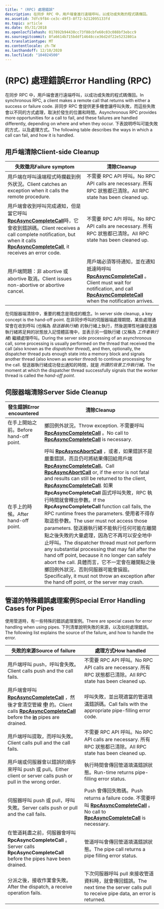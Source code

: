 ```yaml
---
title: " (RPC) 處理錯誤"
description: 在同步 RPC 中，用戶端會進行遠端呼叫，以成功或失敗的程式碼傳回。
ms.assetid: 7dfc9f84-ce3c-49f3-8f72-b212095133fd
ms.topic: article
ms.date: 05/31/2018
ms.openlocfilehash: 017892b94438cc73f88cbfe60c03c088bf3ebcc9
ms.sourcegitcommit: 8fa6614b715bddf14648cce36d2df22e5232801a
ms.translationtype: MT
ms.contentlocale: zh-TW
ms.lasthandoff: 12/10/2020
ms.locfileid: "104024500"
---
```

# <a name="error-handling-rpc"></a><span data-ttu-id="63c61-103"> (RPC) 處理錯誤</span><span class="sxs-lookup"><span data-stu-id="63c61-103">Error Handling (RPC)</span></span>

<span data-ttu-id="63c61-104">在同步 RPC 中，用戶端會進行遠端呼叫，以成功或失敗的程式碼傳回。</span><span class="sxs-lookup"><span data-stu-id="63c61-104">In synchronous RPC, a client makes a remote call that returns with either a success or failure code.</span></span> <span data-ttu-id="63c61-105">非同步 RPC 會提供更多機會讓呼叫失敗，而這些失敗會以不同的方式處理，取決於發生的位置和時間。</span><span class="sxs-lookup"><span data-stu-id="63c61-105">Asynchronous RPC provides more opportunities for a call to fail, and these failures are handled differently, depending on where and when they occur.</span></span> <span data-ttu-id="63c61-106">下表說明呼叫可能失敗的方式，以及處理方式。</span><span class="sxs-lookup"><span data-stu-id="63c61-106">The following table describes the ways in which a call can fail, and how it is handled.</span></span>

## <a name="client-side-cleanup"></a><span data-ttu-id="63c61-107">用戶端清除</span><span class="sxs-lookup"><span data-stu-id="63c61-107">Client-side Cleanup</span></span>



| <span data-ttu-id="63c61-108">失敗徵兆</span><span class="sxs-lookup"><span data-stu-id="63c61-108">Failure symptom</span></span>                                                                                                                                  | <span data-ttu-id="63c61-109">清除</span><span class="sxs-lookup"><span data-stu-id="63c61-109">Cleanup</span></span>                                                                                                                         |
|--------------------------------------------------------------------------------------------------------------------------------------------------|---------------------------------------------------------------------------------------------------------------------------------|
| <span data-ttu-id="63c61-110">用戶端在呼叫遠端程式時攔截到例外狀況。</span><span class="sxs-lookup"><span data-stu-id="63c61-110">Client catches an exception when it calls the remote procedure.</span></span>                                                                                  | <span data-ttu-id="63c61-111">不需要 RPC API 呼叫。</span><span class="sxs-lookup"><span data-stu-id="63c61-111">No RPC API calls are necessary.</span></span> <span data-ttu-id="63c61-112">所有 RPC 狀態都已清除。</span><span class="sxs-lookup"><span data-stu-id="63c61-112">All RPC state has been cleaned up.</span></span>                                                              |
| <span data-ttu-id="63c61-113">用戶端會收到呼叫完成通知，但是當它呼叫 [**RpcAsyncCompleteCall**](/windows/desktop/api/Rpcasync/nf-rpcasync-rpcasynccompletecall)時，它會收到錯誤碼。</span><span class="sxs-lookup"><span data-stu-id="63c61-113">Client receives a call complete notification, but when it calls [**RpcAsyncCompleteCall**](/windows/desktop/api/Rpcasync/nf-rpcasync-rpcasynccompletecall), it receives an error code.</span></span> | <span data-ttu-id="63c61-114">不需要 RPC API 呼叫。</span><span class="sxs-lookup"><span data-stu-id="63c61-114">No RPC API calls are necessary.</span></span> <span data-ttu-id="63c61-115">所有 RPC 狀態都已清除。</span><span class="sxs-lookup"><span data-stu-id="63c61-115">All RPC state has been cleaned up.</span></span>                                                              |
| <span data-ttu-id="63c61-116">用戶端問題：非 abortive 或 abortive 取消。</span><span class="sxs-lookup"><span data-stu-id="63c61-116">Client issues non-abortive or abortive cancel.</span></span>                                                                                                   | <span data-ttu-id="63c61-117">用戶端必須等待通知，並在通知抵達時呼叫 [**RpcAsyncCompleteCall**](/windows/desktop/api/Rpcasync/nf-rpcasync-rpcasynccompletecall) 。</span><span class="sxs-lookup"><span data-stu-id="63c61-117">Client must wait for notification, and call [**RpcAsyncCompleteCall**](/windows/desktop/api/Rpcasync/nf-rpcasync-rpcasynccompletecall) when the notification arrives.</span></span> |



 

<span data-ttu-id="63c61-118">在伺服器端清除中，重要的概念是現成的概念。</span><span class="sxs-lookup"><span data-stu-id="63c61-118">In server side cleanup, a key concept is the hand-off point.</span></span> <span data-ttu-id="63c61-119">在非同步呼叫的伺服器端處理期間，某些處理通常會在收到呼叫 (也稱為 *發送器執行緒*) 的執行緒上執行，然後選擇性地讓發送器執行緒將足夠的狀態放入記憶體區塊中，並表示另一個執行緒 (又稱為 *工作者執行緒*) 繼續處理呼叫。</span><span class="sxs-lookup"><span data-stu-id="63c61-119">During the server side processing of an asynchronous call, some processing is usually performed on the thread that received the call (also known as the *dispatcher thread*), and then, optionally, the dispatcher thread puts enough state into a memory block and signals another thread (also known as *worker thread*) to continue processing for the call.</span></span> <span data-ttu-id="63c61-120">發送器執行緒成功發出通知的時間，就是 *所謂的背景工作執行緒。*</span><span class="sxs-lookup"><span data-stu-id="63c61-120">The moment at which the dispatcher thread successfully signals that the worker thread is called the *hand-off point*.</span></span>

## <a name="server-side-cleanup"></a><span data-ttu-id="63c61-121">伺服器端清除</span><span class="sxs-lookup"><span data-stu-id="63c61-121">Server Side Cleanup</span></span>



| <span data-ttu-id="63c61-122">發生錯誤</span><span class="sxs-lookup"><span data-stu-id="63c61-122">Error encountered</span></span>      | <span data-ttu-id="63c61-123">清除</span><span class="sxs-lookup"><span data-stu-id="63c61-123">Cleanup</span></span>                                                                                                                                                                                                                                                                                                                                                                                                                                                                                                                                                                                  |
|------------------------|------------------------------------------------------------------------------------------------------------------------------------------------------------------------------------------------------------------------------------------------------------------------------------------------------------------------------------------------------------------------------------------------------------------------------------------------------------------------------------------------------------------------------------------------------------------------------------------|
| <span data-ttu-id="63c61-124">在手上開始之前。</span><span class="sxs-lookup"><span data-stu-id="63c61-124">Before hand-off point.</span></span> | <span data-ttu-id="63c61-125">擲回例外狀況。</span><span class="sxs-lookup"><span data-stu-id="63c61-125">Throw exception.</span></span> <span data-ttu-id="63c61-126">不需要呼叫 [**RpcAsyncCompleteCall**](/windows/desktop/api/Rpcasync/nf-rpcasync-rpcasynccompletecall) 。</span><span class="sxs-lookup"><span data-stu-id="63c61-126">No call to [**RpcAsyncCompleteCall**](/windows/desktop/api/Rpcasync/nf-rpcasync-rpcasynccompletecall) is necessary.</span></span>                                                                                                                                                                                                                                                                                                                                                                                                                                                                                           |
| <span data-ttu-id="63c61-127">在手上的時候。</span><span class="sxs-lookup"><span data-stu-id="63c61-127">After hand-off point.</span></span>  | <span data-ttu-id="63c61-128">呼叫 [**RpcAsyncAbortCall**](/windows/desktop/api/Rpcasync/nf-rpcasync-rpcasyncabortcall) ，或者，如果錯誤不是嚴重錯誤，而且仍可將結果傳回給用戶端 [**RpcAsyncCompleteCall**](/windows/desktop/api/Rpcasync/nf-rpcasync-rpcasynccompletecall)。</span><span class="sxs-lookup"><span data-stu-id="63c61-128">Call [**RpcAsyncAbortCall**](/windows/desktop/api/Rpcasync/nf-rpcasync-rpcasyncabortcall) or, if the error is not fatal and results can still be returned to the client, [**RpcAsyncCompleteCall**](/windows/desktop/api/Rpcasync/nf-rpcasync-rpcasynccompletecall).</span></span> <span data-ttu-id="63c61-129">如果 **RpcAsyncCompleteCall** 函式呼叫失敗，RPC 執行時間就會釋出參數。</span><span class="sxs-lookup"><span data-stu-id="63c61-129">If the **RpcAsyncCompleteCall** function call fails, the RPC runtime frees the parameters.</span></span> <span data-ttu-id="63c61-130">使用者不得存取這些參數。</span><span class="sxs-lookup"><span data-stu-id="63c61-130">The user must not access those parameters.</span></span> <span data-ttu-id="63c61-131">發送器執行緒不能執行任何可能在離開點之後失敗的大量處理，因為它不再可以安全地中止呼叫。</span><span class="sxs-lookup"><span data-stu-id="63c61-131">The dispatcher thread must not perform any substantial processing that may fail after the hand off point, because it no longer can safely abort the call.</span></span> <span data-ttu-id="63c61-132">具體而言，它不一定會在離開點之後擲回例外狀況，否則伺服器可能會損毀。</span><span class="sxs-lookup"><span data-stu-id="63c61-132">Specifically, it must not throw an exception after the hand off point, or the server may crash.</span></span> |



 

## <a name="special-error-handling-cases-for-pipes"></a><span data-ttu-id="63c61-133">管道的特殊錯誤處理案例</span><span class="sxs-lookup"><span data-stu-id="63c61-133">Special Error Handling Cases for Pipes</span></span>

<span data-ttu-id="63c61-134">使用管道時，有一些特殊的錯誤處理案例。</span><span class="sxs-lookup"><span data-stu-id="63c61-134">There are special cases for error handling when using pipes.</span></span> <span data-ttu-id="63c61-135">下列清單說明失敗的來源，以及如何處理錯誤。</span><span class="sxs-lookup"><span data-stu-id="63c61-135">The following list explains the source of the failure, and how to handle the error.</span></span>



| <span data-ttu-id="63c61-136">失敗的來源</span><span class="sxs-lookup"><span data-stu-id="63c61-136">Source of failure</span></span>                                                                                                 | <span data-ttu-id="63c61-137">處理方式</span><span class="sxs-lookup"><span data-stu-id="63c61-137">How handled</span></span>                                                                                                |
|-------------------------------------------------------------------------------------------------------------------|------------------------------------------------------------------------------------------------------------|
| <span data-ttu-id="63c61-138">用戶端呼叫 push，呼叫會失敗。</span><span class="sxs-lookup"><span data-stu-id="63c61-138">Client calls push and the call fails.</span></span>                                                                             | <span data-ttu-id="63c61-139">不需要 RPC API 呼叫。</span><span class="sxs-lookup"><span data-stu-id="63c61-139">No RPC API calls are necessary.</span></span> <span data-ttu-id="63c61-140">所有 RPC 狀態都已清除。</span><span class="sxs-lookup"><span data-stu-id="63c61-140">All RPC state has been cleaned up.</span></span>                                         |
| <span data-ttu-id="63c61-141">用戶端會呼叫 [**RpcAsyncCompleteCall**](/windows/desktop/api/Rpcasync/nf-rpcasync-rpcasynccompletecall) ，然後才會清空管線 [**中**](/windows/desktop/Midl/in) 的。</span><span class="sxs-lookup"><span data-stu-id="63c61-141">Client calls [**RpcAsyncCompleteCall**](/windows/desktop/api/Rpcasync/nf-rpcasync-rpcasynccompletecall) before the [**in**](/windows/desktop/Midl/in) pipes are drained.</span></span> | <span data-ttu-id="63c61-142">呼叫失敗，並出現適當的管道填滿錯誤碼。</span><span class="sxs-lookup"><span data-stu-id="63c61-142">Call fails with the appropriate pipe-filling error code.</span></span>                                                   |
| <span data-ttu-id="63c61-143">用戶端呼叫提取，而呼叫失敗。</span><span class="sxs-lookup"><span data-stu-id="63c61-143">Client calls pull and the call fails.</span></span>                                                                             | <span data-ttu-id="63c61-144">不需要 RPC API 呼叫。</span><span class="sxs-lookup"><span data-stu-id="63c61-144">No RPC API calls are necessary.</span></span> <span data-ttu-id="63c61-145">所有 RPC 狀態都已清除。</span><span class="sxs-lookup"><span data-stu-id="63c61-145">All RPC state has been cleaned up.</span></span>                                         |
| <span data-ttu-id="63c61-146">用戶端或伺服器會以錯誤的順序來呼叫 push 或 pull。</span><span class="sxs-lookup"><span data-stu-id="63c61-146">Either client or server calls push or pull in the wrong order.</span></span>                                                    | <span data-ttu-id="63c61-147">執行時間會傳回管道填滿錯誤狀態。</span><span class="sxs-lookup"><span data-stu-id="63c61-147">Run-time returns pipe-filling error status.</span></span>                                                                |
| <span data-ttu-id="63c61-148">伺服器呼叫 push 或 pull，呼叫失敗。</span><span class="sxs-lookup"><span data-stu-id="63c61-148">Server calls push or pull and the call fails.</span></span>                                                                     | <span data-ttu-id="63c61-149">Push 會傳回失敗碼。</span><span class="sxs-lookup"><span data-stu-id="63c61-149">Push returns a failure code.</span></span> <span data-ttu-id="63c61-150">不需要呼叫 [**RpcAsyncCompleteCall**](/windows/desktop/api/Rpcasync/nf-rpcasync-rpcasynccompletecall) 。</span><span class="sxs-lookup"><span data-stu-id="63c61-150">No call to [**RpcAsyncCompleteCall**](/windows/desktop/api/Rpcasync/nf-rpcasync-rpcasynccompletecall) is necessary.</span></span> |
| <span data-ttu-id="63c61-151">在管道耗盡之前，伺服器會呼叫 **RpcAsyncCompleteCall** 。</span><span class="sxs-lookup"><span data-stu-id="63c61-151">Server calls **RpcAsyncCompleteCall** before the pipes have been drained.</span></span>                                         | <span data-ttu-id="63c61-152">管道呼叫會傳回管道填滿錯誤狀態。</span><span class="sxs-lookup"><span data-stu-id="63c61-152">The pipe call returns a pipe filling error status.</span></span>                                                         |
| <span data-ttu-id="63c61-153">分派之後，接收作業會失敗。</span><span class="sxs-lookup"><span data-stu-id="63c61-153">After the dispatch, a receive operation fails.</span></span>                                                                    | <span data-ttu-id="63c61-154">下次伺服器呼叫 pull 來接收管道資料時，就會傳回錯誤。</span><span class="sxs-lookup"><span data-stu-id="63c61-154">The next time the server calls pull to receive pipe data, an error is returned.</span></span>                            |



 

 

 
